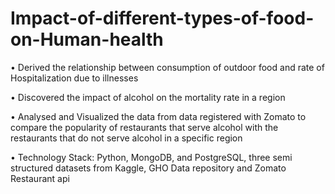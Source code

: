 # Impact-of-different-types-of-food-on-Human-health

•	Derived the relationship between consumption of outdoor food and rate of Hospitalization due to illnesses

•	Discovered the impact of alcohol on the mortality rate in a region

•	Analysed and Visualized the data from data registered with Zomato to compare the popularity of restaurants that serve alcohol with the restaurants that do not serve alcohol in a specific region

•	Technology Stack:  Python, MongoDB, and PostgreSQL, three semi structured datasets from Kaggle, GHO Data repository and Zomato Restaurant api


